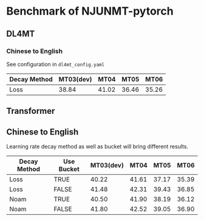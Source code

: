 # Benchmark of NJUNMT-pytorch

## DL4MT

### Chinese to English

See configuration in  ```dl4mt_config.yaml```

| Decay Method | MT03(dev) | MT04  | MT05  | MT06  |
|--------------|-----------|-------|-------|-------|
| Loss         | 38.84     | 41.02 | 36.46 | 35.26 |

## Transformer

## Chinese to English

Learning rate decay method as well as bucket will
bring different results.

| Decay Method | Use Bucket | MT03(dev) | MT04  | MT05  | MT06  |
|--------------|------------|-----------|-------|-------|-------|
| Loss         | TRUE       | 40.22     | 41.61 | 37.17 | 35.39 |
| Loss         | FALSE      | 41.48     | 42.31 | 39.43 | 36.85 |
| Noam         | TRUE       | 40.50     | 41.90 | 38.19 | 36.12 |
| Noam         | FALSE      | 41.80     | 42.52 | 39.05 | 36.90 |